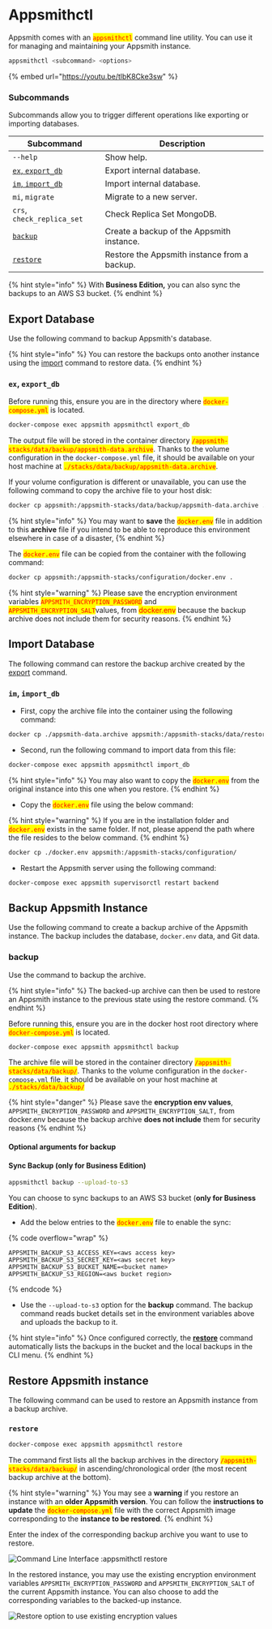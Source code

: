 # Appsmithctl

Appsmith comes with an <mark style="color:red;">`appsmithctl`</mark> command line utility. You can use it for managing and maintaining your Appsmith instance.

```bash
appsmithctl <subcommand> <options>
```

{% embed url="https://youtu.be/tlbK8Cke3sw" %}


### Subcommands

Subcommands allow you to trigger different operations like exporting or importing databases.

| Subcommand                                        | Description                                  |
| ------------------------------------------------- | -------------------------------------------- |
| `--help`                                          | Show help.                                   |
| [`ex`, `export_db`](appsmithctl.md#ex-export\_db) | Export internal database.                    |
| [`im`, `import_db`](appsmithctl.md#im-import\_db) | Import internal database.                    |
| `mi`, `migrate`                                   | Migrate to a new server.                     |
| `crs`, `check_replica_set`                        | Check Replica Set MongoDB.                   |
| [`backup`](appsmithctl.md#backup)                 | Create a backup of the Appsmith instance.    |
| [`restore`](appsmithctl.md#restore)               | Restore the Appsmith instance from a backup. |

{% hint style="info" %}
With **Business Edition,** you can also sync the backups to an AWS S3 bucket.
{% endhint %}

## Export Database

Use the following command to backup Appsmith's database.&#x20;

{% hint style="info" %}
You can restore the backups onto another instance using the [import](appsmithctl.md#im-import\_db) command to restore data.
{% endhint %}

### `ex`, `export_db`

Before running this, ensure you are in the directory where <mark style="color:red;">`docker-compose.yml`</mark> is located.

```bash
docker-compose exec appsmith appsmithctl export_db
```

The output file will be stored in the container directory <mark style="color:red;">`/appsmith-stacks/data/backup/appsmith-data.archive`</mark>. Thanks to the volume configuration in the `docker-compose.yml` file, it should be available on your host machine at <mark style="color:red;">`./stacks/data/backup/appsmith-data.archive`</mark>.

If your volume configuration is different or unavailable, you can use the following command to copy the archive file to your host disk:

```bash
docker cp appsmith:/appsmith-stacks/data/backup/appsmith-data.archive .
```

{% hint style="info" %}
You may want to **save** the <mark style="color:red;">`docker.env`</mark> file in addition to this **archive** file if you intend to be able to reproduce this environment elsewhere in case of a disaster,
{% endhint %}

The <mark style="color:red;">`docker.env`</mark> file can be copied from the container with the following command:

```bash
docker cp appsmith:/appsmith-stacks/configuration/docker.env .
```

{% hint style="warning" %}
Please save the encryption environment variables <mark style="color:red;">`APPSMITH_ENCRYPTION_PASSWORD`</mark> and <mark style="color:red;">`APPSMITH_ENCRYPTION_SALT`</mark>values, from <mark style="color:red;">docker.env</mark> because the backup archive does not include them for security reasons.
{% endhint %}

## Import Database

The following command can restore the backup archive created by the [export](appsmithctl.md#ex-export\_db) command.

### `im`, `import_db`

* First, copy the archive file into the container using the following command:

```bash
docker cp ./appsmith-data.archive appsmith:/appsmith-stacks/data/restore/
```

* Second, run the following command to import data from this file:

```bash
docker-compose exec appsmith appsmithctl import_db
```

{% hint style="info" %}
You may also want to copy the <mark style="color:red;">`docker.env`</mark> from the original instance into this one when you restore.&#x20;
{% endhint %}

* Copy the <mark style="color:red;">`docker.env`</mark> file using the below command:

{% hint style="warning" %}
&#x20;If you are in the installation folder and <mark style="color:red;">`docker.env`</mark> exists in the same folder. If not, please append the path where the file resides to the below command.
{% endhint %}

```bash
docker cp ./docker.env appsmith:/appsmith-stacks/configuration/
```

* Restart the Appsmith server using the following command:

```bash
docker-compose exec appsmith supervisorctl restart backend
```

## Backup Appsmith Instance

Use the following command to create a backup archive of the Appsmith instance. The backup includes the database, `docker.env` data, and Git data.

### backup

Use the command to backup the archive.

{% hint style="info" %}
The backed-up archive can then be used to restore an Appsmith instance to the previous state using the restore command.
{% endhint %}

Before running this, ensure you are in the docker host root directory where <mark style="color:red;">`docker-compose.yml`</mark> is located.

```bash
docker-compose exec appsmith appsmithctl backup
```

The archive file will be stored in the container directory <mark style="color:red;">`/appsmith-stacks/data/backup/`</mark>. Thanks to the volume configuration in the `docker-compose.yml` file, it should be available on your host machine at <mark style="color:red;">`./stacks/data/backup/`</mark>

{% hint style="danger" %}
Please save the **encryption env values**, `APPSMITH_ENCRYPTION_PASSWORD` and `APPSMITH_ENCRYPTION_SALT,` from docker.env because the backup archive **does not include** them for security reasons
{% endhint %}

#### Optional arguments for backup

#### Sync Backup (only for Business Edition)

```bash
appsmithctl backup --upload-to-s3
```

You can choose to sync backups to an AWS S3 bucket (**only for Business Edition**).&#x20;

* Add the below entries to the <mark style="color:red;">`docker.env`</mark> file to enable the sync:

{% code overflow="wrap" %}
```
APPSMITH_BACKUP_S3_ACCESS_KEY=<aws access key> 
APPSMITH_BACKUP_S3_SECRET_KEY=<aws secret key>
APPSMITH_BACKUP_S3_BUCKET_NAME=<bucket name> 
APPSMITH_BACKUP_S3_REGION=<aws bucket region>
```
{% endcode %}

* Use the `--upload-to-s3` option for the **backup** command. The backup command reads bucket details set in the environment variables above and uploads the backup to it.

{% hint style="info" %}
Once configured correctly, the [**restore**](appsmithctl.md#restore) command automatically lists the backups in the bucket and the local backups in the CLI menu.
{% endhint %}

## Restore Appsmith instance

The following command can be used to restore an Appsmith instance from a backup archive.

### `restore`

```bash
docker-compose exec appsmith appsmithctl restore
```

The command first lists all the backup archives in the directory <mark style="color:red;">`/appsmith-stacks/data/backup/`</mark> in ascending/chronological order (the most recent backup archive at the bottom).

{% hint style="warning" %}
You may see a **warning** if you restore an instance with an **older Appsmith version**. You can follow the **instructions to update** the <mark style="color:red;">`docker-compose.yml`</mark> file with the correct Appsmith image corresponding to the **instance to be restored**.
{% endhint %}

Enter the index of the corresponding backup archive you want to use to restore.

![Command Line Interface :appsmithctl restore](../../../.gitbook/assets/Restore\_appsmith\_1.png)

In the restored instance, you may use the existing encryption environment variables `APPSMITH_ENCRYPTION_PASSWORD` and `APPSMITH_ENCRYPTION_SALT` of the current Appsmith instance. You can also choose to add the corresponding variables to the backed-up instance.

![Restore option to use existing encryption values](../../../.gitbook/assets/Restore\_appsmith\_2.png)
